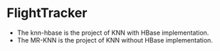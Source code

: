 # FlightTracker
* The knn-hbase is the project of KNN with HBase implementation.
* The MR-KNN is the project of KNN without HBase implementation.
